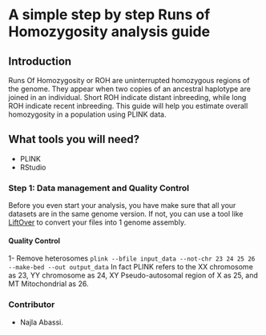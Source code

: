 # A simple step by step Runs of Homozygosity analysis guide
## Introduction
Runs Of Homozygosity or ROH are uninterrupted homozygous regions of the genome. They appear when two copies of an ancestral haplotype are joined in an individual. Short ROH indicate distant inbreeding, while long ROH indicate recent inbreeding. This guide will help you estimate overall homozygosity in a population using PLINK data.
## What tools you will need?
+ PLINK
+ RStudio
### Step 1: Data management and Quality Control
Before you even start your analysis, you have make sure that all your datasets are in the same genome version. If not, you can use a tool like [LiftOver](https://genome.ucsc.edu/cgi-bin/hgLiftOver) to convert your files into 1 genome assembly.
#### Quality Control
1- Remove heterosomes
`plink --bfile input_data --not-chr 23 24 25 26 --make-bed --out output_data`
In fact PLINK refers to the XX chromosome as 23, YY chromosome as 24, XY Pseudo-autosomal region of X as 25, and MT Mitochondrial as 26.


### Contributor
+ Najla Abassi.
